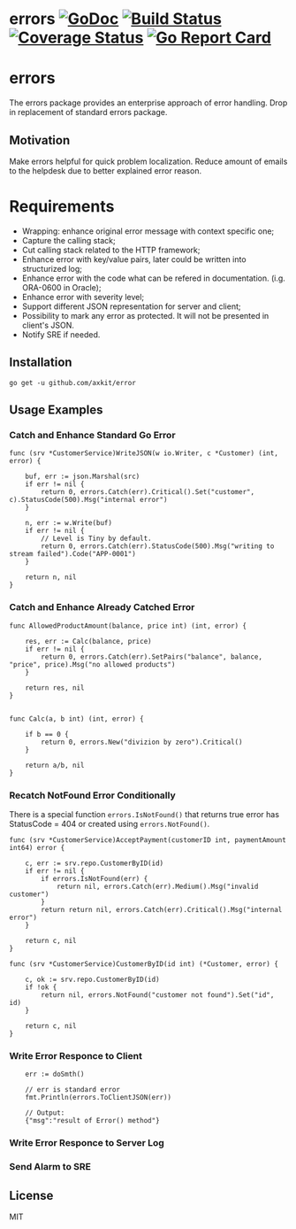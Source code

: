 # errors [![GoDoc](https://pkg.go.dev/badge/github.com/errors/errors?status.svg)](https://pkg.go.dev/github.com/axkit/errors) [![Build Status](https://travis-ci.org/axkit/errors.svg?branch=main)](https://travis-ci.org/axkit/errors) [![Coverage Status](https://coveralls.io/repos/github/axkit/errors/badge.svg)](https://coveralls.io/github/akkit/errors) [![Go Report Card](https://goreportcard.com/badge/github.com/axkit/errors)](https://goreportcard.com/report/github.com/axkit/errors)

# errors
The errors package provides an enterprise approach of error handling. Drop in replacement of standard errors package.

## Motivation
Make errors helpful for quick problem localization. Reduce amount of emails to the helpdesk due to better explained error reason. 

# Requirements

- Wrapping: enhance original error message with context specific one;
- Capture the calling stack;
- Cut calling stack related to the HTTP framework;
- Enhance error with key/value pairs, later could be written into structurized log;
- Enhance error with the code what can be refered in documentation. (i.g. ORA-0600 in Oracle);
- Enhance error with severity level;
- Support different JSON representation for server and client; 
- Possibility to mark any error as protected. It will not be presented in client's JSON.
- Notify SRE if needed.

## Installation
```
go get -u github.com/axkit/error
```

## Usage Examples

### Catch and Enhance Standard Go Error 
```
func (srv *CustomerService)WriteJSON(w io.Writer, c *Customer) (int, error) {

    buf, err := json.Marshal(src)
    if err != nil {
        return 0, errors.Catch(err).Critical().Set("customer", c).StatusCode(500).Msg("internal error")
    }

    n, err := w.Write(buf)
    if err != nil {
        // Level is Tiny by default. 
        return 0, errors.Catch(err).StatusCode(500).Msg("writing to stream failed").Code("APP-0001")
    }
     
    return n, nil  
}

```

### Catch and Enhance Already Catched Error 
```
func AllowedProductAmount(balance, price int) (int, error) {

    res, err := Calc(balance, price)
    if err != nil {
        return 0, errors.Catch(err).SetPairs("balance", balance, "price", price).Msg("no allowed products")
    }

    return res, nil
}


func Calc(a, b int) (int, error) {

    if b == 0 {
        return 0, errors.New("divizion by zero").Critical()
    }

    return a/b, nil
}
```

### Recatch NotFound Error Conditionally
There is a special function ```errors.IsNotFound()``` that returns true error has StatusCode = 404 or created using ```errors.NotFound()```.
```
func (srv *CustomerService)AcceptPayment(customerID int, paymentAmount int64) error {

    c, err := srv.repo.CustomerByID(id)
    if err != nil {
        if errors.IsNotFound(err) {
            return nil, errors.Catch(err).Medium().Msg("invalid customer")
        }
        return return nil, errors.Catch(err).Critical().Msg("internal error")
    }

    return c, nil
}

func (srv *CustomerService)CustomerByID(id int) (*Customer, error) {

    c, ok := srv.repo.CustomerByID(id)
    if !ok {
        return nil, errors.NotFound("customer not found").Set("id", id)
    }

    return c, nil
}
```
### Write Error Responce to Client
```
    err := doSmth()
    
    // err is standard error  
    fmt.Println(errors.ToClientJSON(err))

    // Output:
    {"msg":"result of Error() method"}

```

### Write Error Responce to Server Log


### Send Alarm to SRE


## License
MIT

